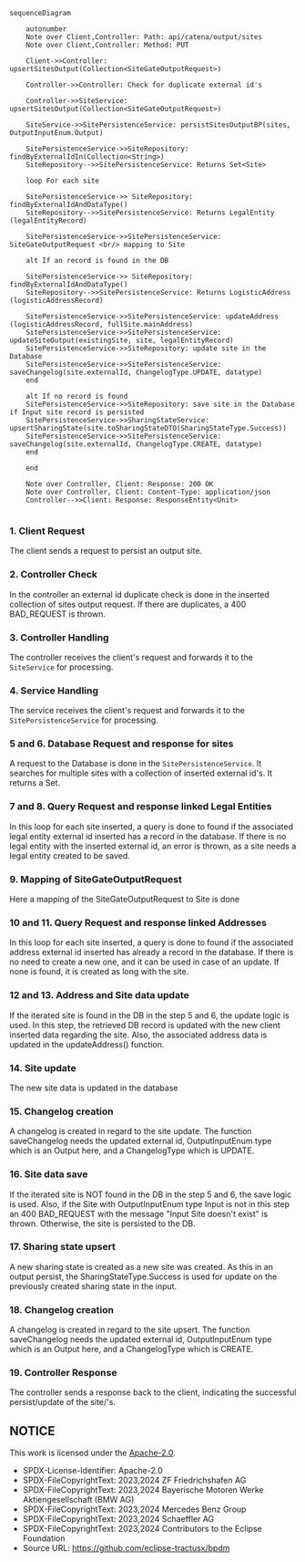 ````mermaid
sequenceDiagram

    autonumber
    Note over Client,Controller: Path: api/catena/output/sites
    Note over Client,Controller: Method: PUT

    Client->>Controller: upsertSitesOutput(Collection<SiteGateOutputRequest>)

    Controller->>Controller: Check for duplicate external id's

    Controller->>SiteService: upsertSitesOutput(Collection<SiteGateOutputRequest>)

    SiteService->>SitePersistenceService: persistSitesOutputBP(sites, OutputInputEnum.Output)

    SitePersistenceService->>SiteRepository: findByExternalIdIn(Collection<String>) 
    SiteRepository-->>SitePersistenceService: Returns Set<Site>

    loop For each site

    SitePersistenceService->> SiteRepository: findByExternalIdAndDataType()
    SiteRepository-->>SitePersistenceService: Returns LegalEntity (legalEntityRecord) 

    SitePersistenceService->>SitePersistenceService: SiteGateOutputRequest <br/> mapping to Site

    alt If an record is found in the DB

    SitePersistenceService->> SiteRepository: findByExternalIdAndDataType()
    SiteRepository-->>SitePersistenceService: Returns LogisticAddress (logisticAddressRecord) 

    SitePersistenceService->>SitePersistenceService: updateAddress (logisticAddressRecord, fullSite.mainAddress)
    SitePersistenceService->>SitePersistenceService: updateSiteOutput(existingSite, site, legalEntityRecord)
    SitePersistenceService->>SiteRepository: update site in the Database
    SitePersistenceService->>SitePersistenceService: saveChangelog(site.externalId, ChangelogType.UPDATE, datatype)
    end

    alt If no record is found
    SitePersistenceService->>SiteRepository: save site in the Database if Input site record is persisted
    SitePersistenceService->>SharingStateService: upsertSharingState(site.toSharingStateDTO(SharingStateType.Success))
    SitePersistenceService->>SitePersistenceService: saveChangelog(site.externalId, ChangelogType.CREATE, datatype)
    end

    end

    Note over Controller, Client: Response: 200 OK 
    Note over Controller, Client: Content-Type: application/json
    Controller-->>Client: Response: ResponseEntity<Unit>


````

### 1. Client Request

The client sends a request to persist an output site.

### 2. Controller Check

In the controller an external id duplicate check is done in the inserted collection of sites output request. If there are duplicates, a 400 BAD_REQUEST is
thrown.

### 3. Controller Handling

The controller receives the client's request and forwards it to the `SiteService` for processing.

### 4. Service Handling

The service receives the client's request and forwards it to the `SitePersistenceService` for processing.

### 5 and 6. Database Request and response for sites

A request to the Database is done in the `SitePersistenceService`. It searches for multiple sites with a collection of inserted external id's. It returns a
Set<Site>.

### 7 and 8. Query Request and response linked Legal Entities

In this loop for each site inserted, a query is done to found if the associated legal entity external id inserted has a record in the database. If there is no
legal entity with the inserted external id, an error is thrown, as a site needs a legal entity created to be saved.

### 9. Mapping of SiteGateOutputRequest

Here a mapping of the SiteGateOutputRequest to Site is done

### 10 and 11. Query Request and response linked Addresses

In this loop for each site inserted, a query is done to found if the associated address external id inserted has already a record in the database. If there is
no need to create a new one, and it can be used in case of an update. If none is found, it is created as long with the site.

### 12 and 13. Address and Site data update

If the iterated site is found in the DB in the step 5 and 6, the update logic is used. In this step, the retrieved DB record is updated with the new client
inserted data regarding the site. Also, the associated address data is updated in the updateAddress() function.

### 14. Site update

The new site data is updated in the database

### 15. Changelog creation

A changelog is created in regard to the site update. The function saveChangelog needs the updated external id, OutputInputEnum type which is an Output here, and
a ChangelogType which is UPDATE.

### 16. Site data save

If the iterated site is NOT found in the DB in the step 5 and 6, the save logic is used. Also, if the Site with OutputInputEnum type Input is not in this step
an 400 BAD_REQUEST with the message "Input Site doesn't exist"
is thrown. Otherwise, the site is persisted to the DB.

### 17. Sharing state upsert

A new sharing state is created as a new site was created. As this in an output persist, the SharingStateType.Success is used for update on the previously
created sharing state in the input.

### 18. Changelog creation

A changelog is created in regard to the site upsert. The function saveChangelog needs the updated external id, OutputInputEnum type which is an Output here, and
a ChangelogType which is CREATE.

### 19. Controller Response

The controller sends a response back to the client, indicating the successful persist/update of the site/'s.

## NOTICE

This work is licensed under the [Apache-2.0](https://www.apache.org/licenses/LICENSE-2.0).

- SPDX-License-Identifier: Apache-2.0
- SPDX-FileCopyrightText: 2023,2024 ZF Friedrichshafen AG
- SPDX-FileCopyrightText: 2023,2024 Bayerische Motoren Werke Aktiengesellschaft (BMW AG)
- SPDX-FileCopyrightText: 2023,2024 Mercedes Benz Group
- SPDX-FileCopyrightText: 2023,2024 Schaeffler AG
- SPDX-FileCopyrightText: 2023,2024 Contributors to the Eclipse Foundation
- Source URL: https://github.com/eclipse-tractusx/bpdm
